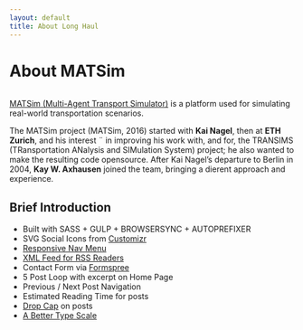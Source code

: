 ```yaml
---
layout: default
title: About Long Haul
---
```


<div class="post">
	<h1 class="pageTitle">About MATSim</h1>
	<img src="{{ '/assets/img/touring.jpg' | prepend: site.baseurl }}" alt="">
	<p class="intro"><a href="https://www.matsim.org/">MATSim (Multi-Agent Transport Simulator)</a> is a platform used for simulating real-world transportation scenarios.</p>
	<p>The MATSim project (MATSim, 2016) started with <b>Kai Nagel</b>, then at <b>ETH Zurich</b>, and his interest ¨
    in improving his work with, and for, the TRANSIMS (TRansportation ANalysis and SIMulation System) project; 
    he also wanted to make the resulting code opensource. After Kai Nagel’s departure to Berlin in 2004, <b>Kay W. Axhausen</b> joined the team, 
    bringing a dierent approach and experience.</p>
	<h2>Brief Introduction</h2>
	<ul>
		<li>Built with SASS + GULP + BROWSERSYNC + AUTOPREFIXER</li>
  		<li>SVG Social Icons from <a href="http://customizr.net/icons/">Customizr</a></li>
  		<li><a href="http://responsive-nav.com/">Responsive Nav Menu</a></li>
  		<li><a href="https://github.com/snaptortoise/jekyll-rss-feeds">XML Feed for RSS Readers</a></li>
  		<li>Contact Form via <a href="http://formspree.io/">Formspree</a></li>
      <li>5 Post Loop with excerpt on Home Page</li>
  		<li>Previous / Next Post Navigation</li>
      <li>Estimated Reading Time for posts</li>
  		<li><a href="https://github.com/adobe-webplatform/dropcap.js">Drop Cap</a> on posts</li>
  		<li><a href="http://typecast.com/blog/a-more-modern-scale-for-web-typography">A Better Type Scale</a></li>
  	</ul>
</div>
